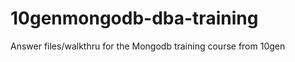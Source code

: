 10genmongodb-dba-training
=========================

Answer files/walkthru for the Mongodb training course from 10gen
